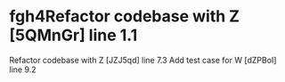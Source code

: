 # fgh4Refactor codebase with Z [5QMnGr] line 1.1
Refactor codebase with Z [JZJ5qd] line 7.3
Add test case for W [dZPBoI] line 9.2
